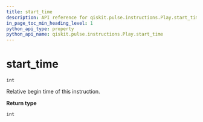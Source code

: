 ```yaml
---
title: start_time
description: API reference for qiskit.pulse.instructions.Play.start_time
in_page_toc_min_heading_level: 1
python_api_type: property
python_api_name: qiskit.pulse.instructions.Play.start_time
---
```


# start\_time

<span id="qiskit.pulse.instructions.Play.start_time" />

`int`

Relative begin time of this instruction.

**Return type**

`int`

